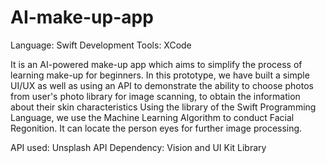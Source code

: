# AI-make-up-app
Language: Swift
Development Tools: XCode

It is an AI-powered make-up app which aims to simplify the process of learning make-up for beginners.
In this prototype, we have built a simple UI/UX as well as using an API to demonstrate the ability to choose photos from user's photo library 
for image scanning, to obtain the information about their skin characteristics
Using the library of the Swift Programming Language, we use the Machine Learning Algorithm to conduct Facial Regonition. It can locate the person eyes for further image processing.


API used: Unsplash API
Dependency: Vision and UI Kit Library

